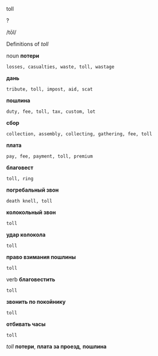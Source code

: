 toll

?

/tōl/

Definitions of _toll_

noun
**потери**

    losses, casualties, waste, toll, wastage
**дань**

    tribute, toll, impost, aid, scat
**пошлина**

    duty, fee, toll, tax, custom, lot
**сбор**

    collection, assembly, collecting, gathering, fee, toll
**плата**

    pay, fee, payment, toll, premium
**благовест**

    toll, ring
**погребальный звон**

    death knell, toll
**колокольный звон**

    toll
**удар колокола**

    toll
**право взимания пошлины**

    toll

verb
**благовестить**

    toll
**звонить по покойнику**

    toll
**отбивать часы**

    toll

_toll_
**потери**, **плата за проезд**, **пошлина**